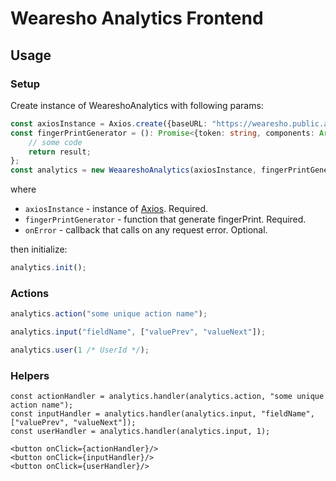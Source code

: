 # Wearesho Analytics Frontend

## Usage

### Setup

Create instance of WeareshoAnalytics with following params:

```ts
const axiosInstance = Axios.create({baseURL: "https://wearesho.public.api.com/"});
const fingerPrintGenerator = (): Promise<{token: string, components: Array<{key: string; value: string}>}> => {
    // some code
    return result;
};
const analytics = new WeaareshoAnalytics(axiosInstance, fingerPrintGenerator, onError: (message: string) => console.error(message));
```
where
- `axiosInstance` - instance of [Axios](https://github.com/axios/axios). Required.
- `fingerPrintGenerator` - function that generate fingerPrint. Required.
- `onError` - callback that calls on any request error. Optional.

then initialize:

```ts
analytics.init();
```

### Actions

```ts
analytics.action("some unique action name");
```

```ts
analytics.input("fieldName", ["valuePrev", "valueNext"]);
```

```ts
analytics.user(1 /* UserId */);
```

### Helpers

```tsx
const actionHandler = analytics.handler(analytics.action, "some unique action name");
const inputHandler = analytics.handler(analytics.input, "fieldName", ["valuePrev", "valueNext"]);
const userHandler = analytics.handler(analytics.input, 1);

<button onClick={actionHandler}/>
<button onClick={inputHandler}/>
<button onClick={userHandler}/>
```
